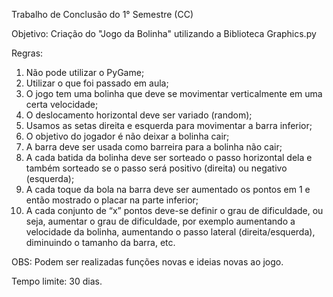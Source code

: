 Trabalho de Conclusão do 1° Semestre (CC)

Objetivo: Criação do "Jogo da Bolinha" utilizando a Biblioteca Graphics.py

Regras:
1. Não pode utilizar o PyGame;
2. Utilizar o que foi passado em aula;
3. O jogo tem uma bolinha que deve se movimentar verticalmente em uma certa velocidade;
4. O deslocamento horizontal deve ser variado (random);
5. Usamos as setas direita e esquerda para movimentar a barra inferior;
6. O objetivo do jogador é não deixar a bolinha cair;
7. A barra deve ser usada como barreira para a bolinha não cair;
8. A cada batida da bolinha deve ser sorteado o passo horizontal dela e também sorteado se o passo será positivo (direita) ou negativo (esquerda);
9. A cada toque da bola na barra deve ser aumentado os pontos em 1 e então mostrado o placar na parte inferior;
10. A cada conjunto de “x” pontos deve-se definir o grau de dificuldade, ou seja, aumentar o grau de dificuldade, por exemplo aumentando a velocidade da bolinha, aumentando o passo lateral (direita/esquerda), diminuindo o tamanho da barra, etc.

OBS: Podem ser realizadas funções novas e ideias novas ao jogo.

Tempo limite: 30 dias.
